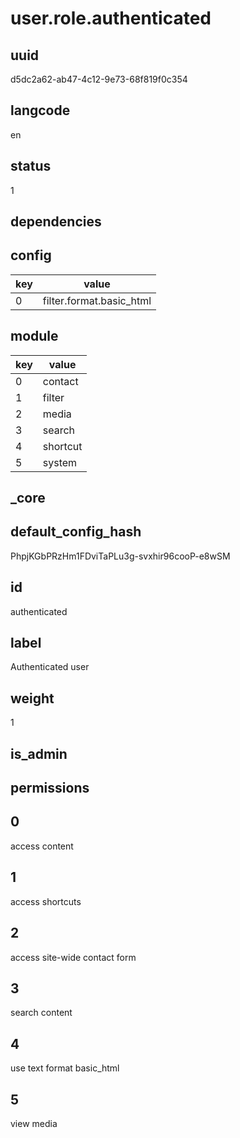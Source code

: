 # user.role.authenticated

## uuid
d5dc2a62-ab47-4c12-9e73-68f819f0c354

## langcode
en

## status
1

## dependencies

## config
|key|value|
|-|-|
|0|filter.format.basic_html|


## module
|key|value|
|-|-|
|0|contact|
|1|filter|
|2|media|
|3|search|
|4|shortcut|
|5|system|


## _core

## default_config_hash
PhpjKGbPRzHm1FDviTaPLu3g-svxhir96cooP-e8wSM

## id
authenticated

## label
Authenticated user

## weight
1

## is_admin


## permissions

## 0
access content

## 1
access shortcuts

## 2
access site-wide contact form

## 3
search content

## 4
use text format basic_html

## 5
view media
